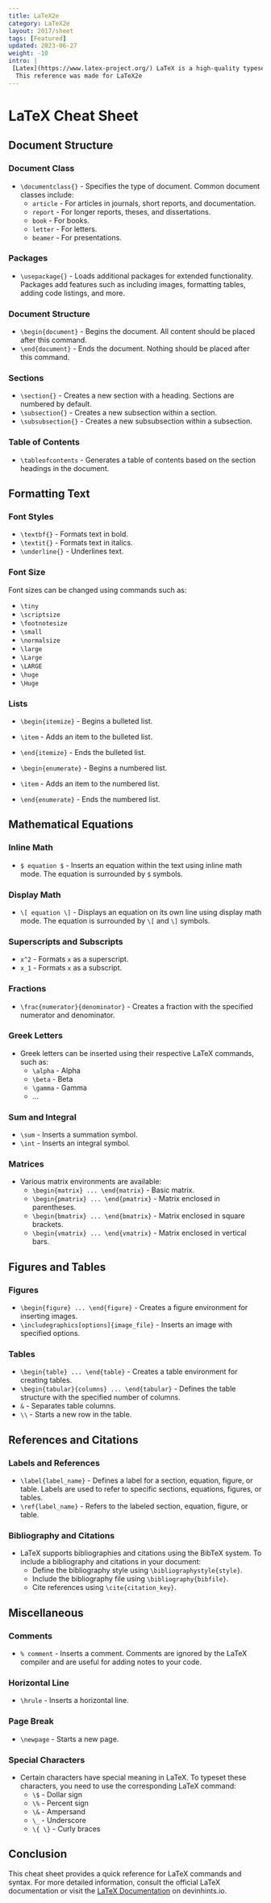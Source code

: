 ```yaml
---
title: LaTeX2e
category: LaTeX2e
layout: 2017/sheet
tags: [Featured]
updated: 2023-06-27
weight: -10
intro: |
 [Latex](https://www.latex-project.org/) LaTeX is a high-quality typesetting system;
  This reference was made for LaTeX2e
---
```


# LaTeX Cheat Sheet

## Document Structure

### Document Class
- `\documentclass{}` - Specifies the type of document. Common document classes include:
  - `article` - For articles in journals, short reports, and documentation.
  - `report` - For longer reports, theses, and dissertations.
  - `book` - For books.
  - `letter` - For letters.
  - `beamer` - For presentations.
  
### Packages
- `\usepackage{}` - Loads additional packages for extended functionality. Packages add features such as including images, formatting tables, adding code listings, and more.

### Document Structure
- `\begin{document}` - Begins the document. All content should be placed after this command.
- `\end{document}` - Ends the document. Nothing should be placed after this command.

### Sections
- `\section{}` - Creates a new section with a heading. Sections are numbered by default.
- `\subsection{}` - Creates a new subsection within a section.
- `\subsubsection{}` - Creates a new subsubsection within a subsection.

### Table of Contents
- `\tableofcontents` - Generates a table of contents based on the section headings in the document.

## Formatting Text

### Font Styles
- `\textbf{}` - Formats text in bold.
- `\textit{}` - Formats text in italics.
- `\underline{}` - Underlines text.

### Font Size
Font sizes can be changed using commands such as:
- `\tiny`
- `\scriptsize`
- `\footnotesize`
- `\small`
- `\normalsize`
- `\large`
- `\Large`
- `\LARGE`
- `\huge`
- `\Huge`

### Lists
- `\begin{itemize}` - Begins a bulleted list.
- `\item` - Adds an item to the bulleted list.
- `\end{itemize}` - Ends the bulleted list.

- `\begin{enumerate}` - Begins a numbered list.
- `\item` - Adds an item to the numbered list.
- `\end{enumerate}` - Ends the numbered list.

## Mathematical Equations

### Inline Math
- `$ equation $` - Inserts an equation within the text using inline math mode. The equation is surrounded by `$` symbols.

### Display Math
- `\[ equation \]` - Displays an equation on its own line using display math mode. The equation is surrounded by `\[` and `\]` symbols.

### Superscripts and Subscripts
- `x^2` - Formats `x` as a superscript.
- `x_1` - Formats `x` as a subscript.

### Fractions
- `\frac{numerator}{denominator}` - Creates a fraction with the specified numerator and denominator.

### Greek Letters
- Greek letters can be inserted using their respective LaTeX commands, such as:
  - `\alpha` - Alpha
  - `\beta` - Beta
  - `\gamma` - Gamma
  - ...

### Sum and Integral
- `\sum` - Inserts a summation symbol.
- `\int` - Inserts an integral symbol.

### Matrices
- Various matrix environments are available:
  - `\begin{matrix} ... \end{matrix}` - Basic matrix.
  - `\begin{pmatrix} ... \end{pmatrix}` - Matrix enclosed in parentheses.
  - `\begin{bmatrix} ... \end{bmatrix}` - Matrix enclosed in square brackets.
  - `\begin{vmatrix} ... \end{vmatrix}` - Matrix enclosed in vertical bars.

## Figures and Tables

### Figures
- `\begin{figure} ... \end{figure}` - Creates a figure environment for inserting images.
- `\includegraphics[options]{image_file}` - Inserts an image with specified options.

### Tables
- `\begin{table} ... \end{table}` - Creates a table environment for creating tables.
- `\begin{tabular}{columns} ... \end{tabular}` - Defines the table structure with the specified number of columns.
- `&` - Separates table columns.
- `\\` - Starts a new row in the table.

## References and Citations

### Labels and References
- `\label{label_name}` - Defines a label for a section, equation, figure, or table. Labels are used to refer to specific sections, equations, figures, or tables.
- `\ref{label_name}` - Refers to the labeled section, equation, figure, or table.

### Bibliography and Citations
- LaTeX supports bibliographies and citations using the BibTeX system. To include a bibliography and citations in your document:
  - Define the bibliography style using `\bibliographystyle{style}`.
  - Include the bibliography file using `\bibliography{bibfile}`.
  - Cite references using `\cite{citation_key}`.

## Miscellaneous

### Comments
- `% comment` - Inserts a comment. Comments are ignored by the LaTeX compiler and are useful for adding notes to your code.

### Horizontal Line
- `\hrule` - Inserts a horizontal line.

### Page Break
- `\newpage` - Starts a new page.

### Special Characters
- Certain characters have special meaning in LaTeX. To typeset these characters, you need to use the corresponding LaTeX command:
  - `\$` - Dollar sign
  - `\%` - Percent sign
  - `\&` - Ampersand
  - `\_` - Underscore
  - `\{ \}` - Curly braces

## Conclusion

This cheat sheet provides a quick reference for LaTeX commands and syntax. For more detailed information, consult the official LaTeX documentation or visit the [LaTeX Documentation](https://www.latex-project.org/help/documentation/) on devinhints.io.
